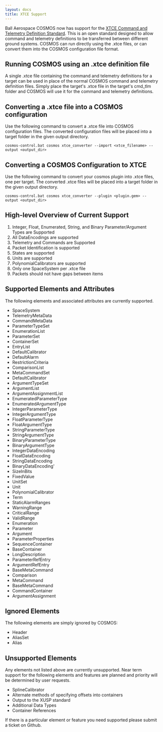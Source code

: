 ```yaml
---
layout: docs
title: XTCE Support
---
```


Ball Aerospace COSMOS now has support for the <a href="https://www.omg.org/xtce/index.htm" target="_blank">XTCE Command and Telemetry Definition Standard</a>. This is an open standard designed to allow command and telemetry definitions to be transferred between different ground systems. COSMOS can run directly using the .xtce files, or can convert them into the COSMOS configuration file format.

## Running COSMOS using an .xtce definition file

A single .xtce file containing the command and telemetry definitions for a target can be used in place of the normal COSMOS command and telemetry definition files. Simply place the target's .xtce file in the target's cmd_tlm folder and COSMOS will use it for the command and telemetry definitions.

## Converting a .xtce file into a COSMOS configuration

Use the following command to convert a .xtce file into COSMOS configuration files. The converted configuration files will be placed into a target folder in the given output directory.

```
cosmos-control.bat cosmos xtce_converter --import <xtce_filename> --output <output_dir>
```

## Converting a COSMOS Configuration to XTCE

Use the following command to convert your cosmos plugin into .xtce files, one per target. The converted .xtce files will be placed into a target folder in the given output directory.

```
cosmos-control.bat cosmos xtce_converter --plugin <plugin.gem> --output <output_dir>
```

## High-level Overview of Current Support

1.  Integer, Float, Enumerated, String, and Binary Parameter/Argument Types are Supported
1.  All DataEncodings are supported
1.  Telemetry and Commands are Supported
1.  Packet Identification is supported
1.  States are supported
1.  Units are supported
1.  PolynomialCalibrators are supported
1.  Only one SpaceSystem per .xtce file
1.  Packets should not have gaps between items

## Supported Elements and Attributes

The following elements and associated attributes are currently supported.

- SpaceSystem
- TelemetryMetaData
- CommandMetaData
- ParameterTypeSet
- EnumerationList
- ParameterSet
- ContainerSet
- EntryList
- DefaultCalibrator
- DefaultAlarm
- RestrictionCriteria
- ComparisonList
- MetaCommandSet
- DefaultCalibrator
- ArgumentTypeSet
- ArgumentList
- ArgumentAssignmentList
- EnumeratedParameterType
- EnumeratedArgumentType
- IntegerParameterType
- IntegerArgumentType
- FloatParameterType
- FloatArgumentType
- StringParameterType
- StringArgumentType
- BinaryParameterType
- BinaryArgumentType
- IntegerDataEncoding
- FloatDataEncoding
- StringDataEncoding
- BinaryDataEncoding'
- SizeInBits
- FixedValue
- UnitSet
- Unit
- PolynomialCalibrator
- Term
- StaticAlarmRanges
- WarningRange
- CriticalRange
- ValidRange
- Enumeration
- Parameter
- Argument
- ParameterProperties
- SequenceContainer
- BaseContainer
- LongDescription
- ParameterRefEntry
- ArgumentRefEntry
- BaseMetaCommand
- Comparison
- MetaCommand
- BaseMetaCommand
- CommandContainer
- ArgumentAssignment

## Ignored Elements

The following elements are simply ignored by COSMOS:

- Header
- AliasSet
- Alias

## Unsupported Elements

Any elements not listed above are currently unsupported. Near term support for the following elements and features are planned and priority will be determined by user requests.

- SplineCalibrator
- Alternate methods of specifying offsets into containers
- Output to the XUSP standard
- Additional Data Types
- Container References

If there is a particular element or feature you need supported please submit a ticket on Github.
